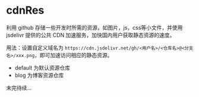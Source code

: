 # cdnRes
利用 github 存储一些开发时所需的资源，如图片，js，css等小文件，并使用 jsdelivr 提供的公共 CDN 加速服务，加快国内用户获取静态资源的速度。

用法：设置自定义域名为 `https://cdn.jsdelivr.net/gh/<用户名>/<仓库名>@<分支名>/xxx.png`，即可加速访问相应的静态资源。

* default 为默认资源仓库
* blog 为博客资源仓库



未完待续...
